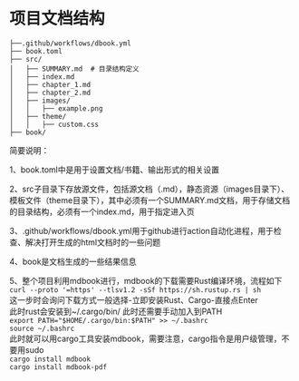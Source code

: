 # 项目文档结构
```
├──.github/workflows/dbook.yml
├── book.toml
├── src/
│   ├── SUMMARY.md  # 目录结构定义
│   ├── index.md
│   ├── chapter_1.md
│   ├── chapter_2.md
│   ├── images/
│   │   ├── example.png
│   ├── theme/
│   │   ├── custom.css
├── book/
```
简要说明：  

1、book.toml中是用于设置文档/书籍、输出形式的相关设置  

2、src子目录下存放源文件，包括源文档（.md），静态资源（images目录下）、模板文件（theme目录下），其中必须有一个SUMMARY.md文档，用于存储文档的目录结构，必须有一个index.md，用于指定进入页  

3、.github/workflows/dbook.yml用于github进行action自动化进程，用于检查、解决打开生成的html文档时的一些问题  

4、book是文档生成的一些结果信息  

5、整个项目利用mdbook进行，mdbook的下载需要Rust编译环境，流程如下  
`curl --proto '=https' --tlsv1.2 -sSf https://sh.rustup.rs | sh`  
这一步时会询问下载方式一般选择-立即安装Rust、Cargo-直接点Enter  
此时rust会安装到~/.cargo/bin/ 此时还需要手动加入到PATH  
`export PATH="$HOME/.cargo/bin:$PATH" >> ~/.bashrc `  
`source ~/.bashrc`  
此时就可以用cargo工具安装mdbook，需要注意，cargo指令是用户级管理，不要用sudo  
`cargo install mdbook`  
`cargo install mdbook-pdf`  